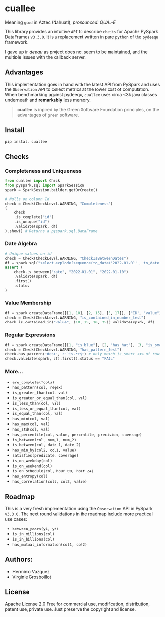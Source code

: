 # cuallee
Meaning `good` in Aztec (Nahuatl), _pronounced: QUAL-E_


This library provides an intuitive `API` to describe `checks` for Apache PySpark DataFrames `v3.3.0`.
It is a replacement written in pure `python` of the `pydeequ` framework.

I gave up in _deequ_ as project does not seem to be maintained, and the multiple issues with the callback server.

## Advantages
This implementation goes in hand with the latest API from PySpark and uses the `Observation` API to collect metrics
at the lower cost of computation. 
When benchmarking against pydeequ, `cuallee` uses circa <3k java classes underneath and **remarkably** less memory.
 
> __cuallee__ is inpired by the Green Software Foundation principles, on the advantages of `green` software.

## Install
```bash
pip install cuallee
```

## Checks

### Completeness and Uniqueness
```python
from cuallee import Check
from pyspark.sql import SparkSession
spark = SparkSession.builder.getOrCreate()

# Nulls on column Id
check = Check(CheckLevel.WARNING, "Completeness")
(
    check
    .is_complete("id")
    .is_unique("id")
    .validate(spark, df)
).show() # Returns a pyspark.sql.DataFrame
```

### Date Algebra
```python
# Unique values on id
check = Check(CheckLevel.WARNING, "CheckIsBetweenDates")
df = spark.sql("select explode(sequence(to_date('2022-01-01'), to_date('2022-01-10'), interval 1 day)) as date")
assert (
    check.is_between("date", "2022-01-01", "2022-01-10")
    .validate(spark, df)
    .first()
    .status
)
```

### Value Membership
```python
df = spark.createDataFrame([[1, 10], [2, 15], [3, 17]], ["ID", "value"])
check = Check(CheckLevel.WARNING, "is_contained_in_number_test")
check.is_contained_in("value", (10, 15, 20, 25)).validate(spark, df)
```

### Regular Expressions
```python
df = spark.createDataFrame([[1, "is_blue"], [2, "has_hat"], [3, "is_smart"]], ["ID", "desc"])
check = Check(CheckLevel.WARNING, "has_pattern_test")
check.has_pattern("desc", r"^is.*t$") # only match is_smart 33% of rows.
check.validate(spark, df).first().status == "FAIL"
```


### More...
- `are_complete(*cols)`
- `has_pattern(col, regex)`
- `is_greater_than(col, val)`
- `is_greater_or_equal_than(col, val)`
- `is_less_than(col, val)`
- `is_less_or_equal_than(col, val)`
- `is_equal_than(col, val)`
- `has_min(col, val)`
- `has_max(col, val)`
- `has_std(col, val)`
- `has_percentile(col, value, percentile, precision, coverage)`
- `is_between(col, num_1, num_2)`
- `is_between(col, date_1, date_2)`
- `has_min_by(col2, col1, value)`
- `satisfies(predicate, coverage)`
- `is_on_weekday(col)`
- `is_on_weekend(col)`
- `is_on_schedule(col, hour_00, hour_24)`
- `has_entropy(col)`
- `has_correlation(col1, col2, value)`


## Roadmap

This is a very fresh implementation using the `Observation` API in PySpark `v3.3.0`.
The next round validations in the roadmap include more practical use cases:
- `between_years(y1, y2)`
- `is_in_millions(col)`
- `is_in_billions(col)`
- `has_mutual_information(col1, col2)`


## Authors:
- Herminio Vazquez
- Virginie Grosboillot


## License
Apache License 2.0
Free for commercial use, modification, distribution, patent use, private use.
Just preserve the copyright and license.
